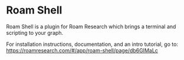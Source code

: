 # Roam Shell

Roam Shell is a plugin for Roam Research which brings a terminal and scripting to your graph. 

For installation instructions, documentation, and an intro tutorial, go to: https://roamresearch.com/#/app/roam-shell/page/db6GIMaLc
